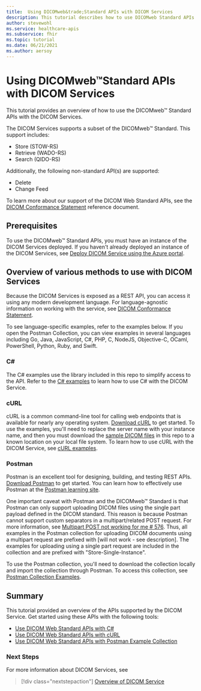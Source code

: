 ```yaml
---
title:  Using DICOMweb&trade;Standard APIs with DICOM Services 
description: This tutorial describes how to use DICOMweb Standard APIs with the DICOM Services. 
author: stevewohl
ms.service: healthcare-apis
ms.subservice: fhir
ms.topic: tutorial
ms.date: 06/21/2021
ms.author: aersoy
---
```


# Using DICOMweb&trade;Standard APIs with DICOM Services

This tutorial provides an overview of how to use the DICOMweb&trade; Standard APIs with the DICOM Services.

The DICOM Services supports a subset of the DICOMweb&trade; Standard. This support includes:

* Store (STOW-RS)
* Retrieve (WADO-RS)
* Search (QIDO-RS)

Additionally, the following non-standard API(s) are supported:

* Delete
* Change Feed

To learn more about our support of the DICOM Web Standard APIs, see the [DICOM Conformance Statement](dicom-services-conformance-statement.md) reference document.

## Prerequisites

To use the DICOMweb&trade; Standard APIs, you must have an instance of the DICOM Services deployed. If you haven't already deployed an instance of the DICOM Services, see [Deploy DICOM Service using the Azure portal](deploy-dicom-services-in-azure.md).

## Overview of various methods to use with DICOM Services

Because the DICOM Services is exposed as a REST API, you can access it using any modern development language. For language-agnostic information on working with the service, see [DICOM Conformance Statement](dicom-services-conformance-statement.md).

To see language-specific examples, refer to the examples below. If you open the Postman Collection, you can view examples in several languages including Go, Java, JavaScript, C#, PHP, C, NodeJS, Objective-C, OCaml, PowerShell, Python, Ruby, and Swift.

### C#

The C# examples use the library included in this repo to simplify access to the API. Refer to the [C# examples](dicomweb-standard-apis-c-sharp.md) to learn how to use C# with the DICOM Service.

### cURL

cURL is a common command-line tool for calling web endpoints that is available for nearly any operating system. [Download cURL](https://curl.haxx.se/download.html) to get started. To use the examples, you'll need to replace the server name with your instance name, and then you must download the [sample DICOM files](https://github.com/microsoft/dicom-server/tree/main/docs/dcms) in this repo to a known location on your local file system. To learn how to use cURL with the DICOM Service, see [cURL examples](dicomweb-standard-apis-curl.md).

### Postman

Postman is an excellent tool for designing, building, and testing REST APIs. [Download Postman](https://www.postman.com/downloads/) to get started. You can learn how to effectively use Postman at the [Postman learning site](https://learning.postman.com/).

One important caveat with Postman and the DICOMweb&trade; Standard is that Postman can only support uploading DICOM files using the single part payload defined in the DICOM standard. This reason is because Postman cannot support custom separators in a multipart/related POST request. For more information, see [Multipart POST not working for me # 576](https://github.com/postmanlabs/postman-app-support/issues/576). Thus, all examples in the Postman collection for uploading DICOM documents using a multipart request are prefixed with [will not work - see description]. The examples for uploading using a single part request are included in the collection and are prefixed with "Store-Single-Instance".

To use the Postman collection, you'll need to download the collection locally and import the collection through Postman. To access this collection, see [Postman Collection Examples](https://github.com/microsoft/dicom-server/blob/main/docs/resources/Conformance-as-Postman.postman_collection.json).

## Summary

This tutorial provided an overview of the APIs supported by the DICOM Service. Get started using these APIs with the following tools:

- [Use DICOM Web Standard APIs with C#](dicomweb-standard-apis-c-sharp.md)
- [Use DICOM Web Standard APIs with cURL](dicomweb-standard-apis-curl.md)
- [Use DICOM Web Standard APIs with Postman Example Collection](https://github.com/microsoft/dicom-server/blob/main/docs/resources/Conformance-as-Postman.postman_collection.json)

### Next Steps

For more information about DICOM Services, see

>[!div class="nextstepaction"]
>[Overview of DICOM Service](dicom-services-overview.md)

